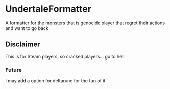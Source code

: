 # UndertaleFormatter

A formatter for the monsters that is genocide player that regret their actions and want to go back

## Disclaimer

This is for Steam players, so cracked players... go to hell

### Future

I may add a option for deltarune for the fun of it
